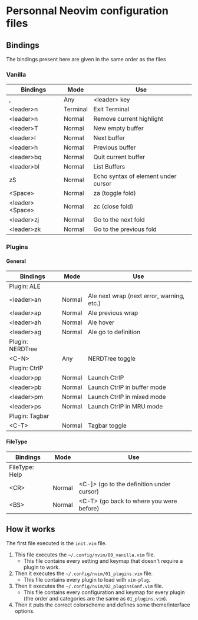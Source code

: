 # Personnal Neovim configuration files

## Bindings

The bindings present here are given in the same order as the files

### Vanilla

| Bindings            | Mode     | Use                                 |
|---------------------|----------|-------------------------------------|
| ,                   | Any      | \<leader\> key                      |
| \<leader\>n         | Terminal | Exit Terminal                       |
| \<leader\>n         | Normal   | Remove current highlight            |
| \<leader\>T         | Normal   | New empty buffer                    |
| \<leader\>l         | Normal   | Next buffer                         |
| \<leader\>h         | Normal   | Previous buffer                     |
| \<leader\>bq        | Normal   | Quit current buffer                 |
| \<leader\>bl        | Normal   | List Buffers                        |
| zS                  | Normal   | Echo syntax of element under cursor |
| \<Space\>           | Normal   | za (toggle fold)                    |
| \<leader\>\<Space\> | Normal   | zc (close fold)                     |
| \<leader\>zj        | Normal   | Go to the next fold                 |
| \<leader\>zk        | Normal   | Go to the previous fold             |

### Plugins

#### General

| Bindings         | Mode   | Use                                       |
|------------------|--------|-------------------------------------------|
| Plugin: ALE      |
| \<leader\>an     | Normal | Ale next wrap (next error, warning, etc.) |
| \<leader\>ap     | Normal | Ale previous wrap                         |
| \<leader\>ah     | Normal | Ale hover                                 |
| \<leader\>ag     | Normal | Ale go to definition                      |
| Plugin: NERDTree |
| \<C-N\>          | Any    | NERDTree toggle                           |
| Plugin: CtrlP    |
| \<leader\>pp     | Normal | Launch CtrlP                              |
| \<leader\>pb     | Normal | Launch CtrlP in buffer mode               |
| \<leader\>pm     | Normal | Launch CtrlP in mixed mode                |
| \<leader\>ps     | Normal | Launch CtrlP in MRU mode                  |
| Plugin: Tagbar   |
| \<C-T\>          | Normal | Tagbar toggle                             |

#### FileType

| Bindings       | Mode   | Use                                         |
|----------------|--------|---------------------------------------------|
| FileType: Help |
| \<CR\>         | Normal | \<C-]\> (go to the definition under cursor) |
| \<BS\>         | Normal | \<C-T\> (go back to where you were before)  |

## How it works

The first file executed is the `init.vim` file.
1) This file executes the `~/.config/nvim/00_vanilla.vim` file.
    - This file contains every setting and keymap that doesn't require a plugin to work.
2) Then it executes the `~/.config/nvim/01_plugins.vim` file.
    - This file contains every plugin to load with `vim-plug`.
3) Then it executes the `~/.config/nvim/02_pluginsConf.vim` file.
    - This file contains every configuration and keymap for every plugin (the order and categories are the same as `01_plugins.vim`).
4) Then it puts the correct colorscheme and defines some theme/interface options.
